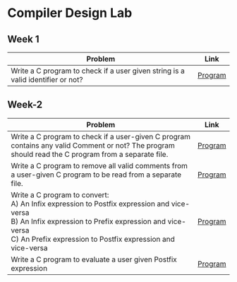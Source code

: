 # Compiler Design Lab

## Week 1

| Problem                                                                         | Link                                   |
| ------------------------------------------------------------------------------- | -------------------------------------- |
| Write a C program to check if a user given string is a valid identifier or not? | [Program](./Week-1/valid_identifier.c) |

## Week-2

| Problem                                                                                                                                                                                                                         | Link                                  |
| ------------------------------------------------------------------------------------------------------------------------------------------------------------------------------------------------------------------------------- | ------------------------------------- |
| Write a C program to check if a user-given C program contains any valid Comment or not? The program should read the C program from a separate file.                                                                             | [Program](./Week-2/check_comments.c)  |
| Write a C program to remove all valid comments from a user-given C program to be read from a separate file.                                                                                                                     | [Program](./Week-2/remove_comments.c) |
| Write a C program to convert:<br> A) An Infix expression to Postfix expression and vice-versa <br> B) An Infix expression to Prefix expression and vice-versa <br> C) An Prefix expression to Postfix expression and vice-versa | [Program]()                           |
| Write a C program to evaluate a user given Postfix expression                                                                                                                                                                   | [Program]()                           |

